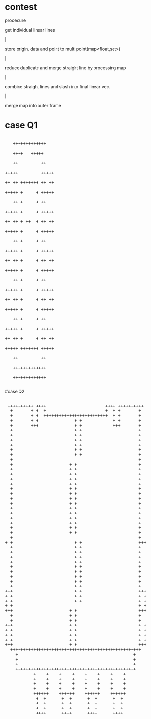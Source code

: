 # contest
procedure

get individual linear lines

|

store origin. data and point to multi point(map<float,set<float>>)

|

reduce duplicate and merge straight line by processing map

|

combine straight lines and slash into final linear vec.

|

merge map into outer frame

# case Q1

   <pre>
  
   +++++++++++++
	 
   ++++   +++++
	 
   ++         ++
	 
+++++         +++++

++ ++ +++++++ ++ ++

+++++ +     + +++++

   ++ +     + ++
	 
+++++ +     + +++++

++ ++ + ++  + ++ ++

+++++ +     + +++++

   ++ +     + ++
	 
+++++ +     + +++++

++ ++ +     + ++ ++

+++++ +     + +++++

   ++ +     + ++
	 
+++++ +     + +++++

++ ++ +     + ++ ++

+++++ +     + +++++

   ++ +     + ++
	 
+++++ +     + +++++

++ ++ +     + ++ ++

+++++ +++++++ +++++

   ++         ++
	 
   +++++++++++++
	 
   +++++++++++++

</pre>

#case Q2 

<pre>

 ++++++++++ ++++                       ++++ ++++++++++
  +       + +  +                       +  + +       +
  +       + +  +++++++++++++++++++++++++  + +       +
  +       + +              + +            + +       +
  +       +++              + +            +++       +
  +                        + +                      +
  +                        + +                      +
  +                        + +                      +
  +                        + +                      +
  +                        + +                      +
  +                        + +                      +
  +                                                 +
  +                      + +                        +
  +                      + +                        +
  +                      + +                        +
  +                      + +                        +
  +                      + +                        +
  +                      + +                        +
  +                      + +                        +
  +                      + +                        +
  +                      + +                        +
  +                      + +                        +
  +                      + +                        +
  +                      + +                        +
  +                      + +                        +
  +                      + +                        +
  +                      + +                        +
  +                                                 +
+ +                        + +                      +++
  +                        + +                      +
  +                        + +                      +
  +                        + +                      +
  +                        + +                      +
  +                        + +                      +
  +                        + +                      +
  +                        + +                      +
  +                        + +                      +
  +                        + +                      +
+++                        + +                      +++
+ +                        + +                      + +
+ +                        + +                      + +
+ +                                                 + +
+++                      + +                        +++
  +                      + +                        +
  +                      + +                        +
+++                      + +                        + +
+ +                      + +                        + +
+ +                      + +                        + +
+ +                      + +                        + +
+++                      + +                        +++
  +++++++++++++++++++++++++++++++++++++++++++++++++++
    +                                             +
    +                                             +
    +                                             +
    +++++++++++++++++++++++++++++++++++++++++++++++
           +    +    +    +    +    +    +    +
           +    +    +    +    +    +    +    +
           +    +    +    +    +    +    +    +
           +    +    +    +    +    +    +    +
           ++++++    ++++++    ++++++    ++++++
            +  +      +  +      +  +      +  +
            +  +      +  +      +  +      +  +
            +  +      +  +      +  +      +  +
            ++++      ++++      ++++      ++++






</pre>
